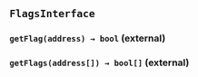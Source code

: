 ## `FlagsInterface`

### `getFlag(address) → bool` (external)

### `getFlags(address[]) → bool[]` (external)

